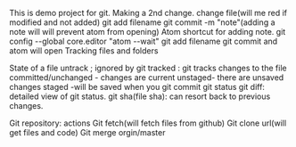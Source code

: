 This is demo project for git.
Making a 2nd change.
  change file(will me red if modified and not added)
  git add filename
  git commit -m "note"(adding a note will will prevent atom from opening)
Atom shortcut for adding note.
    git config --global core.editor "atom --wait"
    git add filename
    git commit and atom will open
Tracking files and folders

State of a file
  untrack ; ignored by git
  tracked : git tracks changes to the file
    committed/unchanged - changes are current
    unstaged- there are unsaved changes
    staged -will be saved when you git commit
git status
git diff: detailed view of git status.
git sha(file sha): can resort back to previous changes.

Git repository: actions
  Git fetch(will fetch files from github)
  Git clone url(will get files and code)
  Git merge orgin/master
